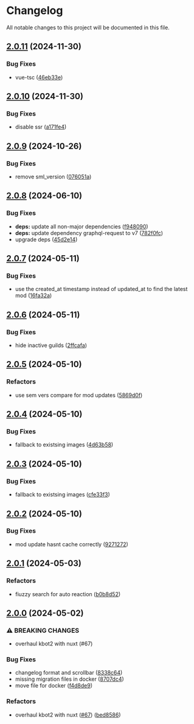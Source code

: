 # Changelog

All notable changes to this project will be documented in this file.

## [2.0.11](https://github.com/Satisfactory-KMods/kbot2/compare/v2.0.10...v2.0.11) (2024-11-30)


### Bug Fixes

* vue-tsc ([46eb33e](https://github.com/Satisfactory-KMods/kbot2/commit/46eb33e70415deed41528a3fe2a1411c8c5257e6))

## [2.0.10](https://github.com/Satisfactory-KMods/kbot2/compare/v2.0.9...v2.0.10) (2024-11-30)


### Bug Fixes

* disable ssr ([a171fe4](https://github.com/Satisfactory-KMods/kbot2/commit/a171fe48948380606c690fec201d73b2d05743fe))

## [2.0.9](https://github.com/Satisfactory-KMods/kbot2/compare/v2.0.8...v2.0.9) (2024-10-26)


### Bug Fixes

* remove sml_version ([076051a](https://github.com/Satisfactory-KMods/kbot2/commit/076051a0fb822a07dc59dddd84891cc75b9a17db))

## [2.0.8](https://github.com/Satisfactory-KMods/kbot2/compare/v2.0.7...v2.0.8) (2024-06-10)


### Bug Fixes

* **deps:** update all non-major dependencies ([f948090](https://github.com/Satisfactory-KMods/kbot2/commit/f9480908ebd0d529f9b609027b53bb27988bec43))
* **deps:** update dependency graphql-request to v7 ([782f0fc](https://github.com/Satisfactory-KMods/kbot2/commit/782f0fcca60414f31cb79b92dffbcf25313db46e))
* upgrade deps ([45d2e14](https://github.com/Satisfactory-KMods/kbot2/commit/45d2e14379beb8c235c3bf05c5b937d6e0c7af33))

## [2.0.7](https://github.com/Satisfactory-KMods/kbot2/compare/v2.0.6...v2.0.7) (2024-05-11)


### Bug Fixes

* use the created_at timestamp instead of updated_at to find the latest mod ([16fa32a](https://github.com/Satisfactory-KMods/kbot2/commit/16fa32afa5fc119a13cdfbb4dbc4e92b99004332))

## [2.0.6](https://github.com/Satisfactory-KMods/kbot2/compare/v2.0.5...v2.0.6) (2024-05-11)


### Bug Fixes

* hide inactive guilds ([2ffcafa](https://github.com/Satisfactory-KMods/kbot2/commit/2ffcafa6042b3d29118c0f47b03a1c7bd9a75584))

## [2.0.5](https://github.com/Satisfactory-KMods/kbot2/compare/v2.0.4...v2.0.5) (2024-05-10)


### Refactors

* use sem vers compare for mod updates ([5869d0f](https://github.com/Satisfactory-KMods/kbot2/commit/5869d0fdf7c5f19f762c48fbdb6689cef9f3b119))

## [2.0.4](https://github.com/Satisfactory-KMods/kbot2/compare/v2.0.3...v2.0.4) (2024-05-10)


### Bug Fixes

* fallback to existsing images ([4d63b58](https://github.com/Satisfactory-KMods/kbot2/commit/4d63b58f6b662c036c91f08c9e0713a2a954a074))

## [2.0.3](https://github.com/Satisfactory-KMods/kbot2/compare/v2.0.2...v2.0.3) (2024-05-10)


### Bug Fixes

* fallback to existsing images ([cfe33f3](https://github.com/Satisfactory-KMods/kbot2/commit/cfe33f3b4795214a251b3399c71ed0c720e1ce01))

## [2.0.2](https://github.com/Satisfactory-KMods/kbot2/compare/v2.0.1...v2.0.2) (2024-05-10)


### Bug Fixes

* mod update hasnt cache correctly ([9271272](https://github.com/Satisfactory-KMods/kbot2/commit/92712727f976a412e9e78d708ea4da9192f6373f))

## [2.0.1](https://github.com/Satisfactory-KMods/kbot2/compare/v2.0.0...v2.0.1) (2024-05-03)


### Refactors

* fiuzzy search for auto reaction ([b0b8d52](https://github.com/Satisfactory-KMods/kbot2/commit/b0b8d527c2fad18dd9af59af003d49545f6557b1))

## [2.0.0](https://github.com/Satisfactory-KMods/kbot2/compare/v1.0.0...v2.0.0) (2024-05-02)


### ⚠ BREAKING CHANGES

* overhaul kbot2 with nuxt (#67)

### Bug Fixes

* changelog format and scrollbar ([8338c64](https://github.com/Satisfactory-KMods/kbot2/commit/8338c645b125a4b3ed8f42e1300283fbbc46a0b6))
* missing migration files in docker ([8707dc4](https://github.com/Satisfactory-KMods/kbot2/commit/8707dc46535b9ee325d4f737b7b74b658214394e))
* move file for docker ([f4d8de9](https://github.com/Satisfactory-KMods/kbot2/commit/f4d8de9732d22327d246710dc8310716f83145c8))


### Refactors

* overhaul kbot2 with nuxt ([#67](https://github.com/Satisfactory-KMods/kbot2/issues/67)) ([bed8586](https://github.com/Satisfactory-KMods/kbot2/commit/bed8586111b4f591d5cdc6d89425d655f90b3723))
